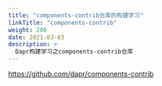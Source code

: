 ```yaml
---
title: "components-contrib仓库的构建学习"
linkTitle: "components-contrib"
weight: 200
date: 2021-03-03
description: >
  Dapr构建学习之components-contrib仓库
---
```


https://github.com/dapr/components-contrib